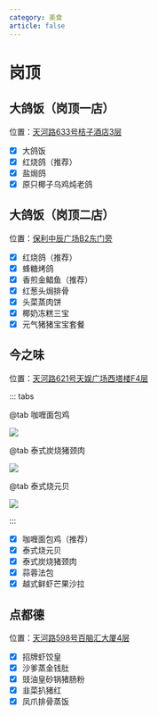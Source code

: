 ```yaml
---
category: 美食
article: false
---
```


# 岗顶

## 大鸽饭（岗顶一店）

<span class="icon iconfont icon-locate"></span> 位置：<a href="https://ditu.amap.com/place/B0FFIS13WN" target="_blank">天河路633号桔子酒店3层</a>

- [x] 大鸽饭
- [x] 红烧鸽（推荐）
- [x] 盐焗鸽
- [x] 原只椰子乌鸡炖老鸽

## 大鸽饭（岗顶二店）

<span class="icon iconfont icon-locate"></span> 位置：<a href="https://ditu.amap.com/place/B0I63YTRS5" target="_blank">保利中辰广场B2东门旁</a>

- [x] 红烧鸽（推荐）
- [x] 蜂糖烤鸽
- [x] 香煎金鲳鱼（推荐）
- [x] 红葱头焗排骨
- [x] 头菜蒸肉饼
- [x] 椰奶冻糕三宝
- [x] 元气猪猪宝宝套餐

## 今之味

<span class="icon iconfont icon-locate"></span> 位置：<a href="https://ditu.amap.com/place/B0GKSBCUID" target="_blank">天河路621号天娱广场西塔楼F4层</a>

::: tabs

@tab 咖喱面包鸡

![](https://img.sherry4869.com/blog/life/food/guangzhou/th/gd/jzw/img.jpg)

@tab 泰式炭烧猪颈肉

![](https://img.sherry4869.com/blog/life/food/guangzhou/th/gd/jzw/img_2.jpg)

@tab 泰式烧元贝

![](https://img.sherry4869.com/blog/life/food/guangzhou/th/gd/jzw/img_3.jpg)

:::

- [x] 咖喱面包鸡（推荐）
- [x] 泰式烧元贝
- [x] 泰式炭烧猪颈肉
- [x] 蒜蓉法包
- [x] 越式鲜虾芒果沙拉

## 点都德

<span class="icon iconfont icon-locate"></span> 位置：<a href="https://ditu.amap.com/place/B0FFGHE53M" target="_blank">天河路598号百脑汇大厦4层</a>

- [x] 招牌虾饺皇
- [x] 沙爹蒸金钱肚
- [x] 豉油皇砂锅猪肠粉
- [x] 韭菜扒猪红
- [x] 凤爪排骨蒸饭